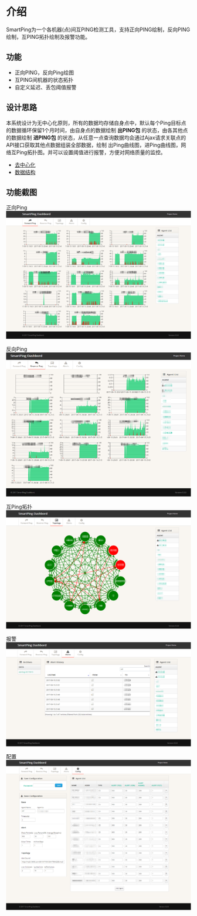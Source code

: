 # 介绍

SmartPing为一个各机器\(点\)间互PING检测工具，支持正向PING绘制，反向PING绘制，互PING拓扑绘制及报警功能。

## 功能

* 正向PING，反向Ping绘图
* 互PING间机器的状态拓扑
* 自定义延迟、丢包阈值报警

## 设计思路

本系统设计为无中心化原则，所有的数据均存储自身点中，默认每个Ping目标点的数据循环保留1个月时间，由自身点的数据绘制 **出PING包** 的状态，由各其他点的数据绘制 **进PING包** 的状态，从任意一点查询数据均会通过Ajax请求关联点的API接口获取其他点数据组装全部数据，绘制 出Ping曲线图，进Ping曲线图，网络互Ping拓扑图。并可以设置阈值进行报警，方便对网络质量的监控。

* [去中心化](https://docs.smartping.org/arch/decentralized.html)
* [数据结构](https://docs.smartping.org/arch/data.html)

## 功能截图

正向Ping ![](.gitbook/assets/index.png)

反向Ping ![](.gitbook/assets/reverse.png)

互Ping拓扑 ![](.gitbook/assets/topology.png)

报警 ![](.gitbook/assets/alert.png)

配置 ![](.gitbook/assets/config.png)

